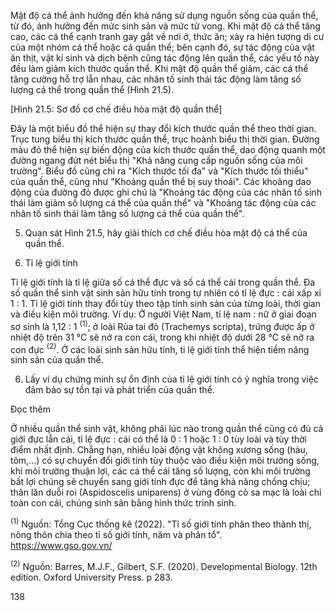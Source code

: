 Mật độ cá thể ảnh hưởng đến khả năng sử dụng nguồn sống của quần thể, từ đó, ảnh hưởng đến mức sinh sản và mức tử vong. Khi mật độ cá thể tăng cao, các cá thể cạnh tranh gay gắt về nơi ở, thức ăn; xảy ra hiện tượng di cư của một nhóm cá thể hoặc cả quần thể; bên cạnh đó, sự tác động của vật ăn thịt, vật kí sinh và dịch bệnh cũng tác động lên quần thể, các yếu tố này đều làm giảm kích thước quần thể. Khi mật độ quần thể giảm, các cá thể tăng cường hỗ trợ lẫn nhau, các nhân tố sinh thái tác động làm tăng số lượng cá thể trong quần thể (Hình 21.5).

[Hình 21.5: Sơ đồ cơ chế điều hòa mật độ quần thể]

Đây là một biểu đồ thể hiện sự thay đổi kích thước quần thể theo thời gian. Trục tung biểu thị kích thước quần thể, trục hoành biểu thị thời gian. Đường màu đỏ thể hiện sự biến động của kích thước quần thể, dao động quanh một đường ngang đứt nét biểu thị "Khả năng cung cấp nguồn sống của môi trường". Biểu đồ cũng chỉ ra "Kích thước tối đa" và "Kích thước tối thiểu" của quần thể, cũng như "Khoảng quần thể bị suy thoái". Các khoảng dao động của đường đỏ được ghi chú là "Khoảng tác động của các nhân tố sinh thái làm giảm số lượng cá thể của quần thể" và "Khoảng tác động của các nhân tố sinh thái làm tăng số lượng cá thể của quần thể".

5. Quan sát Hình 21.5, hãy giải thích cơ chế điều hòa mật độ cá thể của quần thể.

3. Tỉ lệ giới tính

Tỉ lệ giới tính là tỉ lệ giữa số cá thể đực và số cá thể cái trong quần thể. Đa số quần thể sinh vật sinh sản hữu tính trong tự nhiên có tỉ lệ đực : cái xấp xỉ 1 : 1. Tỉ lệ giới tính thay đổi tùy theo tập tính sinh sản của từng loài, thời gian và điều kiện môi trường. Ví dụ: Ở người Việt Nam, tỉ lệ nam : nữ ở giai đoạn sơ sinh là 1,12 : 1 $^{(1)}$; ở loài Rùa tai đỏ (Trachemys scripta), trứng được ấp ở nhiệt độ trên 31 °C sẽ nở ra con cái, trong khi nhiệt độ dưới 28 °C sẽ nở ra con đực $^{(2)}$. Ở các loài sinh sản hữu tính, tỉ lệ giới tính thể hiện tiềm năng sinh sản của quần thể.

6. Lấy ví dụ chứng minh sự ổn định của tỉ lệ giới tính có ý nghĩa trong việc đảm bảo sự tồn tại và phát triển của quần thể.

Đọc thêm

Ở nhiều quần thể sinh vật, không phải lúc nào trong quần thể cũng có đủ cả giới đực lẫn cái, tỉ lệ đực : cái có thể là 0 : 1 hoặc 1 : 0 tùy loài và tùy thời điểm nhất định. Chẳng hạn, nhiều loài động vật không xương sống (hàu, tôm,...) có sự chuyển đổi giới tính tùy thuộc vào điều kiện môi trường sống, khi môi trường thuận lợi, các cá thể cái tăng số lượng, còn khi môi trường bất lợi chúng sẽ chuyển sang giới tính đực để tăng khả năng chống chịu; thân lăn duỗi roi (Aspidoscelis uniparens) ở vùng đông cỏ sa mạc là loài chỉ toàn con cái, chúng sinh sản bằng hình thức trinh sinh.

$^{(1)}$ Nguồn: Tổng Cục thống kê (2022). "Tỉ số giới tính phân theo thành thị, nông thôn chia theo tỉ số giới tính, năm và phân tổ". https://www.gso.gov.vn/

$^{(2)}$ Nguồn: Barres, M.J.F., Gilbert, S.F. (2020). Developmental Biology. 12th edition. Oxford University Press. p 283.

138